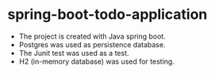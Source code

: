 # spring-boot-todo-application

- The project is created with Java spring boot.
- Postgres was used as persistence database.
- The Junit test was used as a test.
- H2 (in-memory database) was used for testing.
